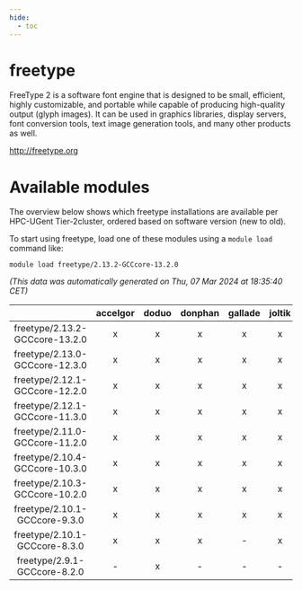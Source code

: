 ```yaml
---
hide:
  - toc
---
```


freetype
========


FreeType 2 is a software font engine that is designed to be small, efficient, highly customizable, and portable while capable of producing high-quality output (glyph images). It can be used in graphics libraries, display servers, font conversion tools, text image generation tools, and many other products as well.

http://freetype.org
# Available modules


The overview below shows which freetype installations are available per HPC-UGent Tier-2cluster, ordered based on software version (new to old).

To start using freetype, load one of these modules using a `module load` command like:

```shell
module load freetype/2.13.2-GCCcore-13.2.0
```

*(This data was automatically generated on Thu, 07 Mar 2024 at 18:35:40 CET)*  

| |accelgor|doduo|donphan|gallade|joltik|skitty|
| :---: | :---: | :---: | :---: | :---: | :---: | :---: |
|freetype/2.13.2-GCCcore-13.2.0|x|x|x|x|x|x|
|freetype/2.13.0-GCCcore-12.3.0|x|x|x|x|x|x|
|freetype/2.12.1-GCCcore-12.2.0|x|x|x|x|x|x|
|freetype/2.12.1-GCCcore-11.3.0|x|x|x|x|x|x|
|freetype/2.11.0-GCCcore-11.2.0|x|x|x|x|x|x|
|freetype/2.10.4-GCCcore-10.3.0|x|x|x|x|x|x|
|freetype/2.10.3-GCCcore-10.2.0|x|x|x|x|x|x|
|freetype/2.10.1-GCCcore-9.3.0|x|x|x|x|x|x|
|freetype/2.10.1-GCCcore-8.3.0|x|x|x|-|x|x|
|freetype/2.9.1-GCCcore-8.2.0|-|x|-|-|-|-|

